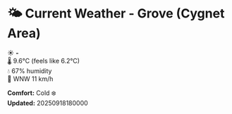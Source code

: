 # 🌤️ Current Weather - Grove (Cygnet Area)

☀️ **-**  
🌡️ 9.6°C (feels like 6.2°C)  
💧 67% humidity  
💨 WNW 11 km/h  

**Comfort:** Cold ❄️  
**Updated:** 20250918180000
